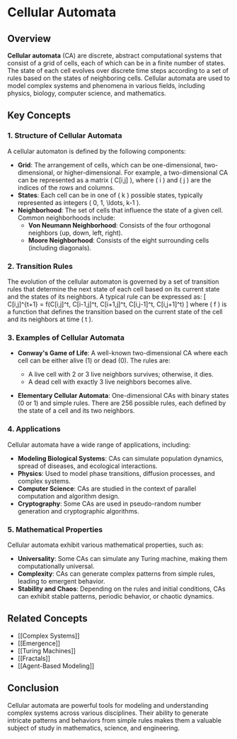 
# Cellular Automata

## Overview
**Cellular automata** (CA) are discrete, abstract computational systems that consist of a grid of cells, each of which can be in a finite number of states. The state of each cell evolves over discrete time steps according to a set of rules based on the states of neighboring cells. Cellular automata are used to model complex systems and phenomena in various fields, including physics, biology, computer science, and mathematics.

## Key Concepts

### 1. Structure of Cellular Automata
A cellular automaton is defined by the following components:
- **Grid**: The arrangement of cells, which can be one-dimensional, two-dimensional, or higher-dimensional. For example, a two-dimensional CA can be represented as a matrix \( C[i,j] \), where \( i \) and \( j \) are the indices of the rows and columns.
- **States**: Each cell can be in one of \( k \) possible states, typically represented as integers \( 0, 1, \ldots, k-1 \).
- **Neighborhood**: The set of cells that influence the state of a given cell. Common neighborhoods include:
  - **Von Neumann Neighborhood**: Consists of the four orthogonal neighbors (up, down, left, right).
  - **Moore Neighborhood**: Consists of the eight surrounding cells (including diagonals).

### 2. Transition Rules
The evolution of the cellular automaton is governed by a set of transition rules that determine the next state of each cell based on its current state and the states of its neighbors. A typical rule can be expressed as:
\[
C[i,j]^{t+1} = f(C[i,j]^t, C[i-1,j]^t, C[i+1,j]^t, C[i,j-1]^t, C[i,j+1]^t)
\]
where \( f \) is a function that defines the transition based on the current state of the cell and its neighbors at time \( t \).

### 3. Examples of Cellular Automata
- **Conway's Game of Life**: A well-known two-dimensional CA where each cell can be either alive (1) or dead (0). The rules are:
  - A live cell with 2 or 3 live neighbors survives; otherwise, it dies.
  - A dead cell with exactly 3 live neighbors becomes alive.
  
- **Elementary Cellular Automata**: One-dimensional CAs with binary states (0 or 1) and simple rules. There are 256 possible rules, each defined by the state of a cell and its two neighbors.

### 4. Applications
Cellular automata have a wide range of applications, including:
- **Modeling Biological Systems**: CAs can simulate population dynamics, spread of diseases, and ecological interactions.
- **Physics**: Used to model phase transitions, diffusion processes, and complex systems.
- **Computer Science**: CAs are studied in the context of parallel computation and algorithm design.
- **Cryptography**: Some CAs are used in pseudo-random number generation and cryptographic algorithms.

### 5. Mathematical Properties
Cellular automata exhibit various mathematical properties, such as:
- **Universality**: Some CAs can simulate any Turing machine, making them computationally universal.
- **Complexity**: CAs can generate complex patterns from simple rules, leading to emergent behavior.
- **Stability and Chaos**: Depending on the rules and initial conditions, CAs can exhibit stable patterns, periodic behavior, or chaotic dynamics.

## Related Concepts
- [[Complex Systems]]
- [[Emergence]]
- [[Turing Machines]]
- [[Fractals]]
- [[Agent-Based Modeling]]

## Conclusion
Cellular automata are powerful tools for modeling and understanding complex systems across various disciplines. Their ability to generate intricate patterns and behaviors from simple rules makes them a valuable subject of study in mathematics, science, and engineering.

